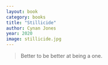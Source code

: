 ```yaml
---
layout: book
category: books
title: "Stillicide"
author: Cynan Jones
year: 2020
image: stillicide.jpg
---
```

> Better to be better at being a one.
